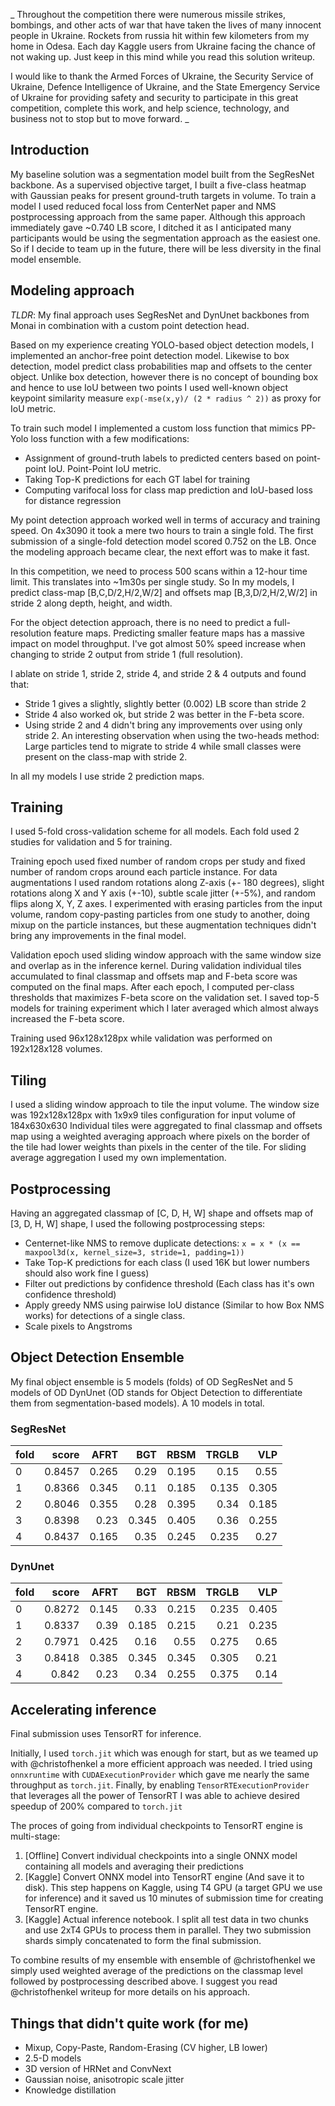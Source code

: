 
_
Throughout the competition there were numerous missile strikes, bombings, and other acts of war that have taken the lives of many innocent people in Ukraine. 
Rockets from russia hit within few kilometers from my home in Odesa. Each day Kaggle users from Ukraine facing the chance of not waking up. Just keep in this mind while you read this solution writeup.

I would like to thank the Armed Forces of Ukraine, the Security Service of Ukraine, Defence Intelligence of Ukraine, and the State Emergency Service of Ukraine for providing safety and security to participate in this great competition, complete this work, and help science, technology, and business not to stop but to move forward.
_


## Introduction

My baseline solution was a segmentation model built from the SegResNet backbone. 
As a supervised objective target, I built a five-class heatmap with Gaussian peaks for present ground-truth targets in volume. 
To train a model I used reduced focal loss from CenterNet paper and NMS postprocessing approach from the same paper. 
Although this approach immediately gave ~0.740 LB score, I ditched it as I anticipated many participants would be using the segmentation approach as the easiest one. 
So if I decide to team up in the future, there will be less diversity in the final model ensemble.

## Modeling approach 

*TLDR*: My final approach uses SegResNet and DynUnet backbones from Monai in combination with a custom point detection head. 

Based on my experience creating YOLO-based object detection models, I implemented an anchor-free point detection model. 
Likewise to box detection, model predict class probabilities map and offsets to the center object. 
Unlike box detection, however there is no concept of bounding box and hence to use IoU between two points I used well-known object keypoint 
similarity measure `exp(-mse(x,y)/ (2 * radius ^ 2))` as proxy for IoU metric.

To train such model I implemented a custom loss function that mimics PP-Yolo loss function with a few modifications:
* Assignment of ground-truth labels to predicted centers based on point-point IoU. Point-Point IoU metric.
* Taking Top-K predictions for each GT label for training
* Computing varifocal loss for class map prediction and IoU-based loss for distance regression

My point detection approach worked well in terms of accuracy and training speed. On 4x3090 it took a mere two hours to train a single fold. The first submission of a single-fold detection model scored 0.752 on the LB. Once the modeling approach became clear, the next effort was to make it fast.

In this competition, we need to process 500 scans within a 12-hour time limit.  This translates into ~1m30s per single study. So 
In my models, I predict class-map [B,C,D/2,H/2,W/2] and offsets map [B,3,D/2,H/2,W/2] in stride 2 along depth, height, and width. 

For the object detection approach, there is no need to predict a full-resolution feature maps. Predicting smaller feature maps has a massive impact on model throughput. I've got almost 50% speed increase when changing to stride 2 output from stride 1 (full resolution).

I ablate on stride 1, stride 2, stride 4, and stride 2 & 4 outputs and found that:
* Stride 1 gives a slightly, slightly better (0.002) LB  score than stride 2
* Stride 4 also worked ok, but stride 2 was better in the F-beta score.
* Using stride 2 and 4 didn't bring any improvements over using only stride 2. An interesting observation when using the two-heads method: Large particles tend to migrate to stride 4 while small classes were present on the class-map with stride 2.

In all my models I use stride 2 prediction maps.

## Training

I used 5-fold cross-validation scheme for all models. Each fold used 2 studies for validation and 5 for training.

Training epoch used fixed number of random crops per study and fixed number of random crops around each particle instance.
For data augmentations I used random rotations along Z-axis (+- 180 degrees), slight rotations along X and Y axis (+-10), subtle scale jitter (+-5%), and random flips along X, Y, Z axes.
I experimented with erasing particles from the input volume, random copy-pasting particles from one study to another, doing
mixup on the particle instances, but these augmentation techniques didn't bring any improvements in the final model. 

Validation epoch used sliding window approach with the same window size and overlap as in the inference kernel. 
During validation individual tiles accumulated to final classmap and offsets map and F-beta score was computed on the final maps.
After each epoch, I computed per-class thresholds that maximizes F-beta score on the validation set.
I saved top-5 models for training experiment which I later averaged which almost always increased the F-beta score.

Training used 96x128x128px while validation was performed on 192x128x128 volumes.

## Tiling

I used a sliding window approach to tile the input volume. The window size was 192x128x128px with 1x9x9 tiles configuration for input volume of 184x630x630
Individual tiles were aggregated to final classmap and offsets map using a weighted averaging approach where pixels on the border of the tile had lower weights than pixels in the center of the tile.
For sliding average aggregation I used my own implementation.

## Postprocessing

Having an aggregated classmap of [C, D, H, W] shape and offsets map of [3, D, H, W] shape, I used the following postprocessing steps:

- Centernet-like NMS to remove duplicate detections: `x = x * (x == maxpool3d(x, kernel_size=3, stride=1, padding=1))`
- Take Top-K predictions for each class (I used 16K but lower numbers should also work fine I guess)
- Filter out predictions by confidence threshold (Each class has it's own confidence threshold)
- Apply greedy NMS using pairwise IoU distance (Similar to how Box NMS works) for detections of a single class.
- Scale pixels to Angstroms


## Object Detection Ensemble

My final object ensemble is 5 models (folds) of OD SegResNet and 5 models of OD DynUnet (OD stands for Object Detection to differentiate them from segmentation-based models). 
A 10 models in total. 

### SegResNet

| fold         |    score |   AFRT |   BGT |   RBSM |   TRGLB |   VLP |
|:-------------|---------:|-------:|------:|-------:|--------:|------:|
| 0            | 0.8457   |  0.265 | 0.29  |  0.195 |   0.15  | 0.55  |
| 1            | 0.8366   |  0.345 | 0.11  |  0.185 |   0.135 | 0.305 |
| 2            | 0.8046   |  0.355 | 0.28  |  0.395 |   0.34  | 0.185 |
| 3            | 0.8398   |  0.23  | 0.345 |  0.405 |   0.36  | 0.255 |
| 4            | 0.8437   |  0.165 | 0.35  |  0.245 |   0.235 | 0.27  |

### DynUnet

| fold         |    score |   AFRT |   BGT |   RBSM |   TRGLB |   VLP |
|:-------------|---------:|-------:|------:|-------:|--------:|------:|
| 0            | 0.8272   |  0.145 | 0.33  |  0.215 |   0.235 | 0.405 |
| 1            | 0.8337   |  0.39  | 0.185 |  0.215 |   0.21  | 0.235 |
| 2            | 0.7971   |  0.425 | 0.16  |  0.55  |   0.275 | 0.65  |
| 3            | 0.8418   |  0.385 | 0.345 |  0.345 |   0.305 | 0.21  |
| 4            | 0.842    |  0.23  | 0.34  |  0.255 |   0.375 | 0.14  |


## Accelerating inference

Final submission uses TensorRT for inference.

Initially, I used `torch.jit` which was enough for start, but as we teamed up with @christofhenkel a more efficient approach was needed.
I tried using `onnxruntime` with `CUDAExecutionProvider` which gave me nearly the same throughput as `torch.jit`.
Finally, by enabling `TensorRTExecutionProvider` that leverages all the power of TensorRT I was able to achieve desired speedup of 200% compared to `torch.jit`

The proces of going from individual checkpoints to TensorRT engine is multi-stage:

1. [Offline] Convert individual checkpoints into a single ONNX model containing all models and averaging their predictions
2. [Kaggle] Convert ONNX model into TensorRT engine (And save it to disk). This step happens on Kaggle, using T4 GPU (a target GPU we use for inference) and it saved us 10 minutes of submission time for creating TensorRT engine.
3. [Kaggle] Actual inference notebook. I split all test data in two chunks and use 2xT4 GPUs to process them in parallel. They two submission shards simply concatenated to form the final submission.

To combine results of my ensemble with ensemble of @christofhenkel we simply used weighted average of the predictions on the classmap level followed
by postprocessing described above. I suggest you read @christofhenkel writeup for more details on his approach.

## Things that didn't quite work (for me)

* Mixup, Copy-Paste, Random-Erasing (CV higher, LB lower)
* 2.5-D models
* 3D version of HRNet and ConvNext
* Gaussian noise, anisotropic scale jitter
* Knowledge distillation
